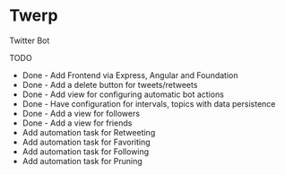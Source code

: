 Twerp
=======

Twitter Bot

TODO
* Done - Add Frontend via Express, Angular and Foundation
* Done - Add a delete button for tweets/retweets
* Done - Add view for configuring automatic bot actions
* Done - Have configuration for intervals, topics with data persistence
* Done - Add a view for followers
* Done - Add a view for friends
* Add automation task for Retweeting
* Add automation task for Favoriting
* Add automation task for Following
* Add automation task for Pruning
